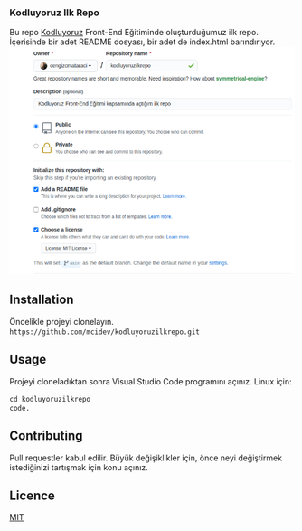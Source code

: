 ### Kodluyoruz Ilk Repo
Bu repo [Kodluyoruz](https://kodluyoruz.org) Front-End Eğitiminde oluşturduğumuz ilk repo. İçerisinde bir adet README dosyası, bir adet de index.html barındırıyor.
![Resim](https://github.com/Kodluyoruz/taskforce/raw/main/git/odev1/figures/github.png)
## Installation
Öncelikle projeyi clonelayın. 
`https://github.com/mcidev/kodluyoruzilkrepo.git`
## Usage
Projeyi cloneladıktan sonra Visual Studio Code programını açınız.
Linux için:
```
cd kodluyoruzilkrepo
code.
```
## Contributing
Pull requestler kabul edilir. Büyük değişiklikler için, önce neyi değiştirmek istediğinizi tartışmak için konu açınız.
## Licence
[MIT](https://choosealicense.com/licenses/mit/)
